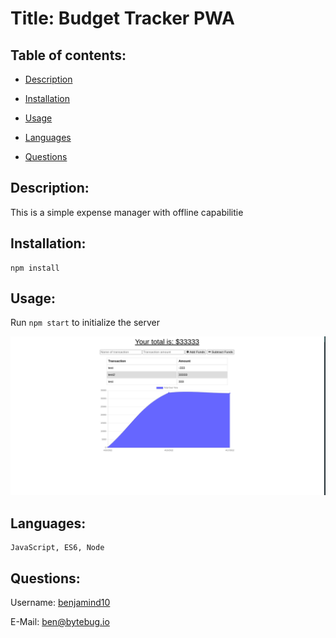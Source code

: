 # Title: Budget Tracker PWA

## Table of contents:

- [ Description ](#about)
- [ Installation ](#installation)
- [ Usage ](#usage)
- [ Languages ](#languages)

- [ Questions ](#questions)

<a name="about"></a>

## Description:

This is a simple expense manager with offline capabilitie

<a name="installation"></a>

## Installation:

    npm install

<a name="usage"></a>

## Usage:

Run `npm start` to initialize the server

![demo](./assets/images/demo.png)

<a name="languages"></a>

## Languages:

    JavaScript, ES6, Node

<a name="questions"></a>

## Questions:

Username: <a href=https://github.com/benjamind10>benjamind10</a>

E-Mail: ben@bytebug.io
